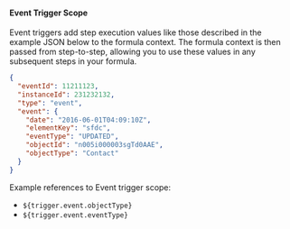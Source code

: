 #### Event Trigger Scope

Event triggers add step execution values like those described in the example JSON below to the formula context. The formula context is then passed from step-to-step, allowing you to use these values in any subsequent steps in your formula.

```json
{
  "eventId": 11211123,
  "instanceId": 231232132,
  "type": "event",
  "event": {
    "date": "2016-06-01T04:09:10Z",
    "elementKey": "sfdc",
    "eventType": "UPDATED",
    "objectId": "n005i000003sgTd0AAE",
    "objectType": "Contact"
  }
}
```
Example references to Event trigger scope:

* `${trigger.event.objectType}`
* `${trigger.event.eventType}`
